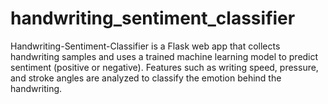 # handwriting_sentiment_classifier
Handwriting-Sentiment-Classifier is a Flask web app that collects handwriting samples and uses a trained machine learning model to predict sentiment (positive or negative). Features such as writing speed, pressure, and stroke angles are analyzed to classify the emotion behind the handwriting.
